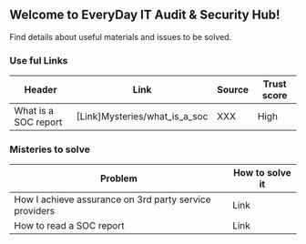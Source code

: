 ## Welcome to EveryDay IT Audit & Security Hub!

Find details about useful materials and issues to be solved.

### Use ful Links

|Header|Link|Source|Trust score|
|---|---|---|---|
|What is a SOC report|[Link]Mysteries/what_is_a_soc|XXX|High|

### Misteries to solve

|Problem|How to solve it|
|---|---|
|How I achieve assurance on 3rd party service providers|Link|
|How to read a SOC report|Link|
